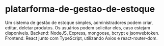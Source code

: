 # platarforma-de-gestao-de-estoque
Um sistema de gestão de estoque simples, administradores podem criar, editar, deletar produtos. Os usuários podem solicitar eles, caso estejam disponíveis.
Backend: NodeJS, Express, mongoose, bcrypt e jsonwebtoken. Frontend: React junto com TypeScript, utilizando Axios e react-router-dom.
